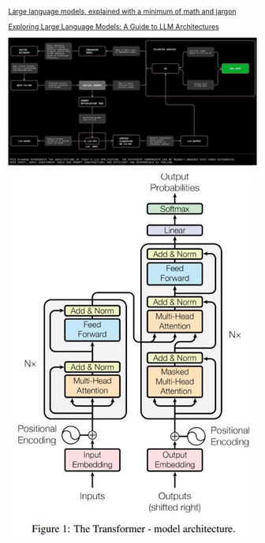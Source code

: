 [Large language models, explained with a minimum of math and jargon](https://www.understandingai.org/p/large-language-models-explained-with)

[Exploring Large Language Models: A Guide to LLM Architectures](https://www.aporia.com/learn/exploring-architectures-and-capabilities-of-foundational-llms/)

![](attachments/20240724152827.jpg)

![](attachments/20240723162330.jpg)



